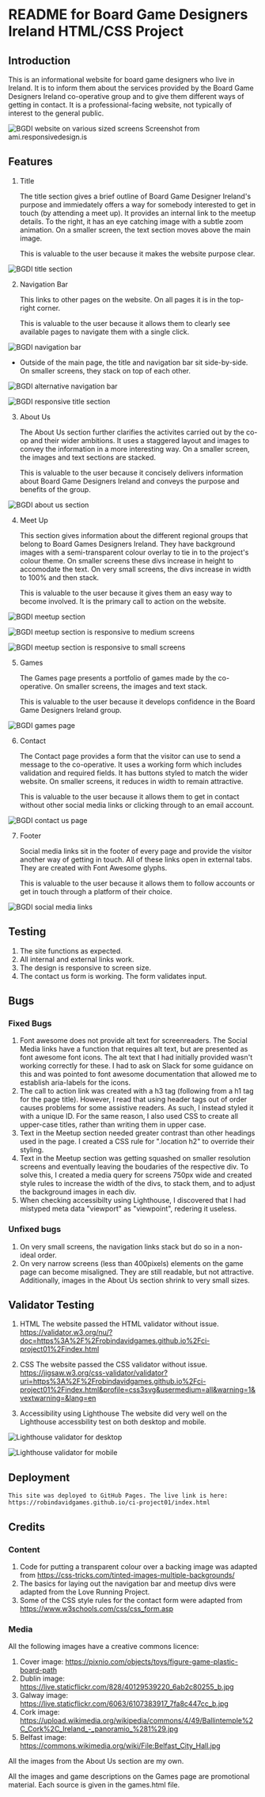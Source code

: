 # README for Board Game Designers Ireland HTML/CSS Project

## Introduction

This is an informational website for board game designers who live in Ireland. It is to inform them about the services provided by the Board Game Designers Ireland co-operative group and to give them different ways of getting in contact. It is a professional-facing website, not typically of interest to the general public.

![BGDI website on various sized screens](/assets/images/readme-images/responsive.jpg)
Screenshot from ami.responsivedesign.is

## Features

1. Title

    The title section gives a brief outline of Board Game Designer Ireland's purpose and immiedately offers a way for somebody interested to get in touch (by attending a meet up). It provides an internal link to the meetup details. To the right, it has an eye catching image with a subtle zoom animation. On a smaller screen, the text section moves above the main image.

    This is valuable to the user because it makes the website purpose clear.

![BGDI title section](/assets/images/readme-images/title.png)

2. Navigation Bar

    This links to other pages on the website. On all pages it is in the top-right corner.

    This is valuable to the user because it allows them to clearly see available pages to navigate them with a single click.

![BGDI navigation bar](/assets/images/readme-images/navigation.png)

* Outside of the main page, the title and navigation bar sit side-by-side. On smaller screens, they stack on top of each other.

![BGDI alternative navigation bar](/assets/images/readme-images/navigation-alt.png)

![BGDI responsive title section](/assets/images/readme-images/title-responsive.png)

3. About Us

    The About Us section further clarifies the activites carried out by the co-op and their wider ambitions. It uses a staggered layout and images to convey the information in a more interesting way. On a smaller screen, the images and text sections are stacked.

    This is valuable to the user because it concisely delivers information about Board Game Designers Ireland and conveys the purpose and benefits of the group.

![BGDI about us section](/assets/images/readme-images/about-us.png)

4. Meet Up

    This section gives information about the different regional groups that belong to Board Games Designers Ireland. They have background images with a semi-transparent colour overlay to tie in to the project's colour theme. On smaller screens these divs increase in height to accomodate the text. On very small screens, the divs increase in width to 100% and then stack.

    This is valuable to the user because it gives them an easy way to become involved. It is the primary call to action on the website.

![BGDI meetup section](/assets/images/readme-images/meetup.png)

![BGDI meetup section is responsive to medium screens](/assets/images/readme-images/meetup-responsive-1.png)

![BGDI meetup section is responsive to small screens](/assets/images/readme-images/meetup-responsive-2.png)

5. Games

    The Games page presents a portfolio of games made by the co-operative. On smaller screens, the images and text stack.

    This is valuable to the user because it develops confidence in the Board Game Designers Ireland group.

![BGDI games page](/assets/images/readme-images/games.png)

6. Contact

    The Contact page provides a form that the visitor can use to send a message to the co-operative. It uses a working form which includes validation and required fields. It has buttons styled to match the wider website. On smaller screens, it reduces in width to remain attractive.

    This is valuable to the user because it allows them to get in contact without other social media links or clicking through to an email account.

![BGDI contact us page](/assets/images/readme-images/contact.png)

7. Footer

    Social media links sit in the footer of every page and provide the visitor another way of getting in touch. All of these links open in external tabs. They are created with Font Awesome glyphs.

    This is valuable to the user because it allows them to follow accounts or get in touch through a platform of their choice.

![BGDI social media links](/assets/images/readme-images/social.png)

## Testing

1. The site functions as expected. 
2. All internal and external links work.
3. The design is responsive to screen size.
4. The contact us form is working. The form validates input.

## Bugs

### Fixed Bugs

1. Font awesome does not provide alt text for screenreaders. The Social Media links have a function that requires alt text, but are presented as font awesome font icons. The alt text that I had initially provided wasn't working correctly for these. I had to ask on Slack for some guidance on this and was pointed to font awesome documentation that allowed me to establish aria-labels for the icons.
2. The call to action link was created with a h3 tag (following from a h1 tag for the page title). However, I read that using header tags out of order causes problems for some assistive readers. As such, I instead styled it with a unique ID. For the same reason, I also used CSS to create all upper-case titles, rather than writing them in upper case.
3. Text in the Meetup section needed greater contrast than other headings used in the page. I created a CSS rule for ".location h2" to override their styling.
4. Text in the Meetup section was getting squashed on smaller resolution screens and eventually leaving the boudaries of the respective div. To solve this, I created a media query for screens 750px wide and created style rules to increase the width of the divs, to stack them, and to adjust the background images in each div.
5. When checking accessibilty using Lighthouse, I discovered that I had mistyped meta data "viewport" as "viewpoint", redering it useless. 

### Unfixed bugs

1. On very small screens, the navigation links stack but do so in a non-ideal order.
2. On very narrow screens (less than 400pixels) elements on the game page can become misaligned. They are still readable, but not attractive. Additionally, images in the About Us section shrink to very small sizes.

## Validator Testing
    
1. HTML
The website passed the HTML validator without issue.
https://validator.w3.org/nu/?doc=https%3A%2F%2Frobindavidgames.github.io%2Fci-project01%2Findex.html

2. CSS
The website passed the CSS validator without issue.
https://jigsaw.w3.org/css-validator/validator?uri=https%3A%2F%2Frobindavidgames.github.io%2Fci-project01%2Findex.html&profile=css3svg&usermedium=all&warning=1&vextwarning=&lang=en

3. Accessibility using Lighthouse
The website did very well on the Lighthouse accessbility test on both desktop and mobile.

![Lighthouse validator for desktop](/assets/images/readme-images/lighthouse-desktop.png)

![Lighthouse validator for mobile](/assets/images/readme-images/lighthouse-mobile.png)

## Deployment
    This site was deployed to GitHub Pages. The live link is here: https://robindavidgames.github.io/ci-project01/index.html

## Credits
### Content
1. Code for putting a transparent colour over a backing image was adapted from https://css-tricks.com/tinted-images-multiple-backgrounds/
2. The basics for laying out the navigation bar and meetup divs were adapted from the Love Running Project.
3. Some of the CSS style rules for the contact form were adapted from https://www.w3schools.com/css/css_form.asp

### Media
All the following images have a creative commons licence:
1. Cover image: https://pixnio.com/objects/toys/figure-game-plastic-board-path
2. Dublin image: https://live.staticflickr.com/828/40129539220_6ab2c80255_b.jpg
3. Galway image: https://live.staticflickr.com/6063/6107383917_7fa8c447cc_b.jpg
4. Cork image: https://upload.wikimedia.org/wikipedia/commons/4/49/Ballintemple%2C_Cork%2C_Ireland_-_panoramio_%281%29.jpg
5. Belfast image: https://commons.wikimedia.org/wiki/File:Belfast_City_Hall.jpg

All the images from the About Us section are my own.

All the images and game descriptions on the Games page are promotional material. Each source is given in the games.html file.